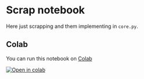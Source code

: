 # Scrap notebook

Here just scrapping and them implementing in `core.py`.

## Colab

You can run this notebook on [Colab](https://colab.research.google.com)

[![Open in colab](https://colab.research.google.com/assets/colab-badge.svg)](https://colab.research.google.com/drive/1cy39o1u0BiqWDMMR4D9yVRSdh4AkDoPX?usp=sharing)
